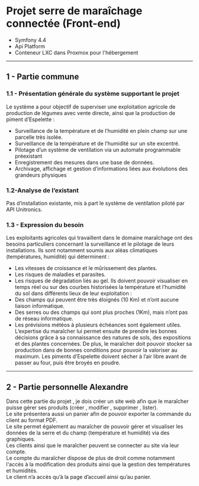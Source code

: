 # Projet serre de maraîchage connectée (Front-end)
- Symfony 4.4
- Api Platform
- Conteneur LXC dans Proxmox pour l'hébergement

---

## 1 - Partie commune
### 1.1 - Présentation générale du système supportant le projet
Le système a pour objectif de superviser une exploitation agricole de production de légumes avec vente directe,
ainsi que la production de piment d’Espelette :
- Surveillance de la température et de l’humidité en plein champ sur une parcelle très isolée.
- Surveillance de la température et de l’humidité sur un site excentré.
- Pilotage d’un système de ventilation via un automate programmable préexistant
- Enregistrement des mesures dans une base de données.
- Archivage, affichage et gestion d’informations liées aux évolutions des grandeurs physiques
### 1.2-Analyse de l’existant
Pas d’installation existante, mis à part le système de ventilation piloté par API Unitronics.

### 1.3 - Expression du besoin
Les exploitants agricoles qui travaillent dans le domaine maraîchage ont des besoins
particuliers concernant la surveillance et le pilotage de leurs installations.
Ils sont notamment soumis aux aléas climatiques (températures, humidité) qui déterminent :
- Les vitesses de croissance et le mûrissement des plantes.
- Les risques de maladies et parasites.
- Les risques de dégradation liés au gel.
  Ils doivent pouvoir visualiser en temps réel ou sur des courbes historisées la température et
  l’humidité du sol dans différents lieux de leur exploitation :
- Des champs qui peuvent être très éloignés (10 Km) et n’ont aucune liaison
  informatique.
- Des serres ou des champs qui sont plus proches (1Km), mais n’ont pas de réseau
  informatique.
- Les prévisions météos à plusieurs échéances sont également utiles.
  L’expertise du maraîcher lui permet ensuite de prendre les bonnes décisions grâce à sa
  connaissance des natures de sols, des expositions et des plantes concernées.
  De plus, le maraîcher doit pouvoir stocker sa production dans de bonnes conditions pour
  pouvoir la valoriser au maximum.
  Les piments d’Espelette doivent sécher à l’air libre avant de passer au four, puis être broyés en poudre.

---

## 2 - Partie personnelle Alexandre
Dans cette partie du projet , je dois créer un site web afin que le maraîcher puisse gérer ses
produits (créer , modifier , supprimer , lister).  
Le site présentera aussi un panier afin de pouvoir exporter la commande du client au format PDF.  
Le site permet également au maraîcher de pouvoir gérer et visualiser les données de la serre et du champ (température
et humidité) via des graphiques.  
Les clients ainsi que le maraîcher peuvent se connecter au site via leur compte.  
Le compte du maraîcher dispose de plus de droit comme notamment l'accès à la modification des produits ainsi 
que la gestion des températures et humidités.  
Le client n’a accès qu’à la page d’accueil ainsi qu’au panier.